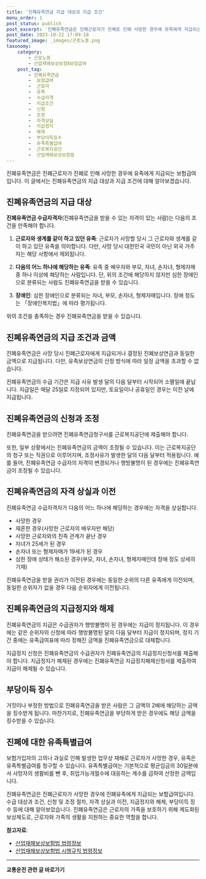 ```yaml
---
title: '진폐유족연금 지급 대상과 지급 조건'
menu_order: 1
post_status: publish
post_excerpt: '진폐유족연금은 진폐근로자가 진폐로 인해 사망한 경우에 유족에게 지급되는 보험급여입니다. 이 글에서는 진폐유족연금의 지급 대상과 지급 조건에 대해 알아보겠습니다.'
post_date: 2023-10-22 17:09:18
featured_image: _images/근로노동.png
taxonomy:
    category:
        - 근로노동
        - 산업재해보상보험Ⅱ보험급여
    post_tag:
        - 진폐유족연금
        -  보험급여
        -  근로자
        -  유족
        -  수급자격
        -  지급조건
        -  신청
        -  조정
        -  자격상실
        -  지급정지
        -  해제
        -  부당이득징수
        -  유족특별급여
        -  근로복지공단
        -  산업재해보상보험법
---
```




진폐유족연금은 진폐근로자가 진폐로 인해 사망한 경우에 유족에게 지급되는 보험급여입니다. 이 글에서는 진폐유족연금의 지급 대상과 지급 조건에 대해 알아보겠습니다.

## 진폐유족연금의 지급 대상

**진폐유족연금 수급자격자**(진폐유족연금을 받을 수 있는 자격이 있는 사람)는 다음의 조건을 만족해야 합니다. 

1. **근로자와 생계를 같이 하고 있던 유족**: 근로자가 사망할 당시 그 근로자와 생계를 같이 하고 있던 유족을 의미합니다. 다만, 사망 당시 대한민국 국민이 아닌 외국 거주자는 해당 사항에서 제외됩니다.

2. **다음의 어느 하나에 해당하는 유족**: 유족 중 배우자와 부모, 자녀, 손자녀, 형제자매 중 하나 이상에 해당하는 사람입니다. 단, 위의 조건에 해당하지 않지만 심한 장애인으로 분류되는 사람도 진폐유족연금을 받을 수 있습니다.

3. **장애인**: 심한 장애인으로 분류되는 자녀, 부모, 손자녀, 형제자매입니다. 장애 정도는 「장애인복지법」에 따라 평가됩니다.

위의 조건을 충족하는 경우 진폐유족연금을 받을 수 있습니다. 

## 진폐유족연금의 지급 조건과 금액

진폐유족연금은 사망 당시 진폐근로자에게 지급되거나 결정된 진폐보상연금과 동일한 금액으로 지급됩니다. 다만, 유족보상연금의 산정 방식에 따라 일정 금액을 초과할 수 없습니다. 

진폐유족연금의 수급 기간은 지급 사유 발생 달의 다음 달부터 시작되어 소멸일에 끝납니다. 지급일은 매달 25일로 지정되어 있지만, 토요일이나 공휴일인 경우는 이전 날에 지급됩니다. 

## 진폐유족연금의 신청과 조정

진폐유족연금을 받으려면 진폐유족연금청구서를 근로복지공단에 제출해야 합니다. 

또한, 일부 상황에서는 진폐유족연금의 금액이 조정될 수 있습니다. 이는 근로복지공단의 청구 또는 직권으로 이루어지며, 조정사유가 발생한 달의 다음 달부터 적용됩니다. 예를 들어, 진폐유족연금 수급자의 자격이 변경되거나 행방불명이 된 경우에는 진폐유족연금이 조정될 수 있습니다. 

## 진폐유족연금의 자격 상실과 이전

진폐유족연금 수급자격자가 다음의 어느 하나에 해당하는 경우에는 자격을 상실합니다.

- 사망한 경우
- 재혼한 경우(사망한 근로자의 배우자만 해당)
- 사망한 근로자와의 친족 관계가 끝난 경우
- 자녀가 25세가 된 경우
- 손자녀 또는 형제자매가 19세가 된 경우
- 심한 장애 상태가 해소된 경우(부모, 자녀, 손자녀, 형제자매인데 장애 정도 상세히 기재)

진폐유족연금을 받을 권리가 이전된 경우에는 동일한 순위의 다른 유족에게 이전되며, 동일한 순위자가 없을 경우 다음 순위자에게 이전됩니다. 

## 진폐유족연금의 지급정지와 해제

진폐유족연금의 지급은 수급권자가 행방불명이 된 경우에는 지급이 정지됩니다. 이 경우에는 같은 순위자의 신청에 따라 행방불명된 달의 다음 달부터 지급이 정지되며, 정지 기간 중에는 유족급여표에 따라 정해진 금액을 진폐유족연금으로 대체합니다. 

지급정지 신청은 진폐유족연금의 수급권자가 진폐유족연금의 지급정지신청서를 제출해야 합니다. 지급정지가 해제된 경우에는 진폐유족연금 지급정지해제신청서를 제출하여 지급이 해제될 수 있습니다. 

## 부당이득 징수

거짓이나 부정한 방법으로 진폐유족연금을 받은 사람은 그 금액의 2배에 해당하는 금액을 징수받게 됩니다. 마찬가지로, 진폐유족연금을 부당하게 받은 경우에도 해당 금액을 징수받을 수 있습니다.

## 진폐에 대한 유족특별급여

보험가입자의 고의나 과실로 인해 발생한 업무상 재해로 근로자가 사망한 경우, 유족은 유족특별급여를 청구할 수 있습니다. 유족특별급여는 기본적으로 평균임금의 30일분에서 사망자의 생활비를 뺀 후, 취업가능개월수에 대응하는 계수를 곱하여 산정한 금액입니다. 

진폐유족연금은 진폐근로자가 사망한 경우에 진폐유족에게 지급되는 보험급여입니다. 수급 대상과 조건, 신청 및 조정 절차, 자격 상실과 이전, 지급정지와 해제, 부당이득 징수 등에 대해 알아보았습니다. 진폐유족연금은 근로자의 가족을 보호하기 위해 제도화된 보상제도로, 근로자와 가족의 생활을 지원하는 중요한 역할을 합니다.

**참고자료**:
- [산업재해보상보험법 법령정보](https://www.law.go.kr/LSW/lsSc.do?menuId=8&subMenuId=42&nwYn=0&section=lawNm&query=%EC%82%B0%EC%97%85%EC%9E%AC%ED%95%B4%EB%B3%B4%EC%83%81%EB%B3%B4%ED%97%98%EB%B2%95#liBgcolor1)
- [산업재해보상보험법 시행규칙 법령정보](https://www.law.go.kr/LSW/lsSc.do?menuId=8&subMenuId=42&nwYn=0&section=lawNm&query=%EC%82%B0%EC%97%85%EC%9E%AC%ED%95%B4%EB%B3%B4%EC%83%81%EB%B3%B4%ED%97%98%EB%B2%95#liBgcolor2)
<!-- wp:separator -->
<hr class="wp-block-separator has-alpha-channel-opacity"/>
<!-- /wp:separator -->

<!-- wp:group {"backgroundColor":"base","layout":{"type":"constrained"}} -->
<div class="wp-block-group has-base-background-color has-background"><!-- wp:paragraph {"align":"center","fontSize":"medium"} -->
<p class="has-text-align-center has-large-font-size"><strong>교통운전 관련 글 바로가기</strong></p>
<!-- /wp:paragraph -->


<!-- wp:latest-posts
{"categories":[{"id":1440,"count":19,"description":"","link":"https://uknowlaw.com/category/%ea%b5%90%ed%86%b5%ec%9a%b4%ec%a0%84/","name":"교통운전","slug":"교통운전","taxonomy":"category","parent":0,"meta":[],"_links":{"self":[{"href":"https://uknowlaw.com/wp-json/wp/v2/categories/1440"}],"collection":[{"href":"https://uknowlaw.com/wp-json/wp/v2/categories"}],"about":[{"href":"https://uknowlaw.com/wp-json/wp/v2/taxonomies/category"}],"wp:post_type":[{"href":"https://uknowlaw.com/wp-json/wp/v2/posts?categories=1440"}],"curies":[{"name":"wp","href":"https://api.w.org/{rel}","templated":true}]}}],"postsToShow":100,"excerptLength":28,"postLayout":"grid","columns":2,"featuredImageAlign":"left","featuredImageSizeSlug":"large","fontSize":18px} /--></div>
<!-- /wp:group -->